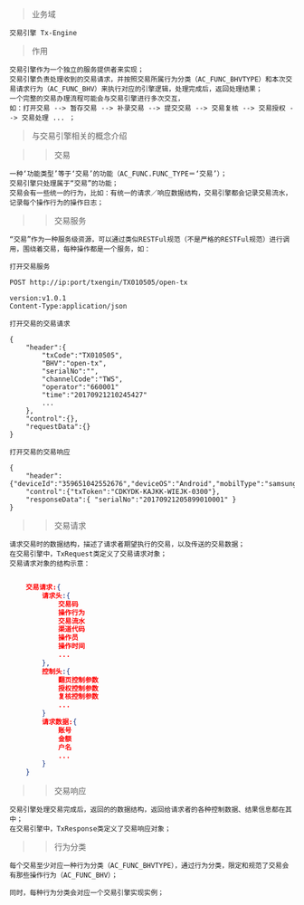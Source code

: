 >业务域

	交易引擎 Tx-Engine

>作用

	交易引擎作为一个独立的服务提供者来实现；
	交易引擎负责处理收到的交易请求，并按照交易所属行为分类（AC_FUNC_BHVTYPE）和本次交易请求行为（AC_FUNC_BHV）来执行对应的引擎逻辑，处理完成后，返回处理结果；
	一个完整的交易办理流程可能会与交易引擎进行多次交互，
	如：打开交易 --> 暂存交易 --> 补录交易 --> 提交交易 --> 交易复核 --> 交易授权 --> 交易处理 ... ； 
	
>与交易引擎相关的概念介绍

>>交易
	
	一种‘功能类型’等于‘交易’的功能（AC_FUNC.FUNC_TYPE＝‘交易’）；
	交易引擎只处理属于“交易”的功能；
	交易会有一些统一的行为，比如：有统一的请求／响应数据结构，交易引擎都会记录交易流水，记录每个操作行为的操作日志；

>>交易服务
	
	“交易”作为一种服务级资源，可以通过类似RESTFul规范（不是严格的RESTFul规范）进行调用，围绕着交易，每种操作都是一个服务，如：
	
	打开交易服务
	
	POST http://ip:port/txengin/TX010505/open-tx
	
	version:v1.0.1
	Content-Type:application/json
	
	打开交易的交易请求
	
	{
		"header":{
			"txCode":"TX010505",
			"BHV":"open-tx",
			"serialNo":"",
			"channelCode":"TWS",
			"operator":"660001"
			"time":"20170921210245427"
			...
		},
		"control":{},
		"requestData":{}
	}
	
	打开交易的交易响应
	
	{
		"header":{"deviceId":"359651042552676","deviceOS":"Android","mobilType":"samsungsmdk4210","versionNo":"2.1.00"},
		"control":{"txToken":"CDKYDK-KAJKK-WIEJK-0300"},
		"responseData":{ "serialNo":"20170921205899010001" }
	}

>>交易请求

	请求交易时的数据结构，描述了请求者期望执行的交易，以及传送的交易数据；
	在交易引擎中，TxRequest类定义了交易请求对象；
	交易请求对象的结构示意：
	
``` json

	交易请求:{
		请求头:{
			交易码
			操作行为
			交易流水
			渠道代码
			操作员
			操作时间
			...
		},
		控制头:{
			翻页控制参数
			授权控制参数
			复核控制参数
			...
		}
		请求数据:{
			账号
			金额
			户名
			...
		}
	}
```
	
>>交易响应

	交易引擎处理交易完成后，返回的的数据结构，返回给请求者的各种控制数据、结果信息都在其中；
	在交易引擎中，TxResponse类定义了交易响应对象；

>>行为分类
	
	每个交易至少对应一种行为分类（AC_FUNC_BHVTYPE），通过行为分类，限定和规范了交易会有那些操作行为（AC_FUNC_BHV）；
	
	同时，每种行为分类会对应一个交易引擎实现实例；
	
	
	
>>
	
	
	
	
